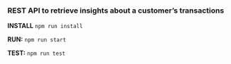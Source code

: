 ### REST API to retrieve insights about a customer’s transactions

**INSTALL**
`npm run install`

**RUN:** 
`npm run start`

**TEST:** 
`npm run test`


